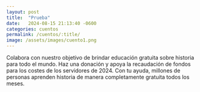 ```yaml
---
layout: post
title:  "Prueba"
date:   2024-08-15 21:13:40 -0600
categories: cuentos
permalink: /cuentos/:title/
image: /assets/images/cuento1.png
---
```


Colabora con nuestro objetivo de brindar educación gratuita sobre historia para todo el mundo. Haz una donación y apoya la recaudación de fondos para los costes de los servidores de 2024. Con tu ayuda, millones de personas aprenden historia de manera completamente gratuita todos los meses.
